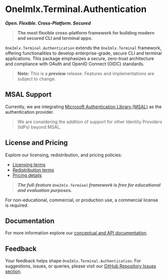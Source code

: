 ﻿# OneImlx.Terminal.Authentication

***Open. Flexible. Cross-Platform. Secured***

> **The most flexible cross-platform framework for building modern and secured CLI and terminal apps.**

`OneImlx.Terminal.Authentication` extends the `OneImlx.Terminal` framework, offering functionalities to develop enterprise-grade, secure CLI and terminal applications. This package emphasizes a secure, zero-trust architecture and compliance with OAuth and OpenID Connect (OIDC) standards.

> **Note:**  This is a ***preview*** release. Features and implementations are subject to change.

## MSAL Support
Currently, we are integrating [Microsoft Authentication Library (MSAL)](https://learn.microsoft.com/en-us/entra/identity-platform/msal-overview) as the authentication provider.

> We are considering the addition of support for other Identity Providers (IdPs) beyond MSAL.

## License and Pricing
Explore our licensing, redistribution, and pricing policies:
- [Licensing terms](https://terms.perpetualintelligence.com/articles/licensing.html)
- [Redistribution terms](https://terms.perpetualintelligence.com/articles/redistribution.html)
- [Pricing details](https://www.perpetualintelligence.com/products/picli#pricing)

> ***The full-feature `OneImlx.Terminal` framework is free for educational and evaluation purposes.***

For non-educational, commercial, or production use, a commercial license is required.

## Documentation
For more information explore our [conceptual and API documentation](https://docs.perpetualintelligence.com/).

## Feedback
Your feedback helps shape `OneImlx.Terminal.Authentication`. For suggestions, issues, or queries, please visit our [GitHub Repository Issues section](https://github.com/PerpetualIntelligence/terminal/issues).